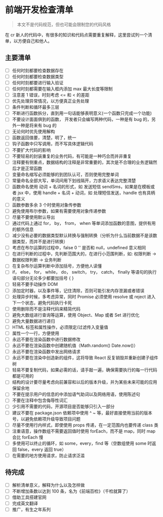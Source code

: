 # 前端开发检查清单

> 本文不是代码规范，但也可能会限制您的代码风格

在 cr 新人的代码中，有很多的知识和代码点需要重复解释，这里尝试列一个清单，以方便自己和他人。

## 主要清单

- [ ] 任何时刻都要检查数据存在
- [ ] 任何时刻都要检查数据类型
- [ ] 任何时刻都要进行输入验证
- [ ] 任何时刻都需要在输入框内添加 max 最大长度等限制
- [ ] 注意差 1 错误，时刻考虑 <= 和 < 的差距
- [ ] 优先处理异常情况，以方便真正业务处理
- [ ] 条件判断和循环最多三层
- [ ] 不断进行函数拆分，直到用一句话能够表明意义(一个函数只完成一个功能)
- [ ] 不要设计面面俱到的函数，
开发者只会编写两种代码，一种是有 bug 的，另外一种是将来有 bug 的
- [ ] 无论何时优先使用解构
- [ ] 函数返回值要，清楚，明了，统一
- [ ] 钩子函数中只写调用，而不写具体逻辑代码
- [ ] 不要扩大代码的影响
- [ ] 不要轻易的封装重复的业务代码，有可能是一种巧合而并非重复
- [ ] 注释要有侧重点，数据结构的注释是非常重要的，其次是不合理的业务逻辑然后才是正常函数
- [ ] 变量命名缩写必须能够的到团队认可，否则使用完整单词
- [ ] 常量命名全部大写，单词间用下划线隔开，力求语义表达完整清楚
- [ ] 函数命名使用 动词 + 名词的形式，如 发送短信 sendSms，如果是在模板或者 jsx 中，使用 handle + 名词 + 动词，如 处理短信发送，handle 也有具柄的意义
- [ ] 函数参数多余 3 个时使用对象传参数
- [ ] 避免使用布尔参数，如果有需要使用对象传递参数
- [ ] 尽量不要使用默认导出
- [ ] 通过代码上通过 for， by， from， when 等单词添加函数的意图，提供有用的额外信息
- [ ] 减少没有必要的数据类型默认转换与强制转换（分析为什么当前数据不是该数据类型，而并不是进行转换）
- [ ] 考虑在布尔运算的过程中，false 0 '' 是否和 null，undefined 意义相同
- [ ] 在进行判断的过程中，先判断范围大的，在进行小范围判断，如: 权限判断 -> 数据权限判断 -> 业务判断
- [ ] 在复杂布尔运算判断中添加括号，方便他人读懂
- [ ] if， else， for， while， do， switch， try， catch， finally 等语句的执行语句部分无论多少都要加括号 { }
- [ ] 轻易不要手动操作 DOM
- [ ] 添加定时器，以及事件等，记住清除，否则可能引发内存泄漏或者错误
- [ ] 处理异步时候，多考虑异常，同时 Promise 必须使用 resolve 或 reject 进入下一个状态，避免代码执行卡死
- [ ] 使用删除而不是注释代码来精简代码
- [ ] 避免大数组进行查询等运算，使用 Object、Map 或者 Set 进行优化
- [ ] 避免大量数据进行递归
- [ ] HTML 标签和属性操作，必须限定/过滤传入变量值
- [ ] 属性一个一行，方便使用
- [ ] 永远不要在渲染函数中进行数据修改
- [ ] 永远不要在渲染函数中创建随机值（Math.random() Date.now()）
- [ ] 永远不要在渲染函数中发出网络请求
- [ ] 永远不要在渲染中创造新的组件，这将导致 React 反复销毁并重新创建子组件树
- [ ] 轻易不要复制代码，如果必需的话，请手敲一遍，确保需要执行的每一行代码都是可用的
- [ ] 结构的设计要尽量考虑向前兼容和以后的版本升级，并为某些未来可能的应用保留余地
- [ ] 不要在提示用户的信息的中添加语气助词以及网络用语，使用陈述句
- [ ] 不要在注释中包含侮辱性词汇
- [ ] 少引用不需要的代码，开源项目是否能够只引入一部分
- [ ] 建议不要在 package.json 依赖项中使用 ^ ~ 等，最好直接使用当前的版本号，以避免依赖项升级导致项目问题
- [ ] 尽量不使用行内样式，即使使用 props 传递，在一定范围内也要传递 class 类
- [ ] 注重语意，操作数组不需要返回值时使用 forEach，而不是 map，同时 map 会比 forEach 慢
- [ ] 多使用可以终止的循环，如 some，every，find 等（空数组使用 some 时返回 false，every 返回 true）
- [ ] 在需要的地方使用请求，防止请求泛滥

## 待完成
- [ ] 解析清单意义，解释为什么以及怎样做
- [ ] 不断增加条数以达到 100 条，名为《前端百检》（千检就算了）
- [ ] 借助工具搭建官网
- [ ] 完成英文翻译
- [ ] 推广，有生之年系列